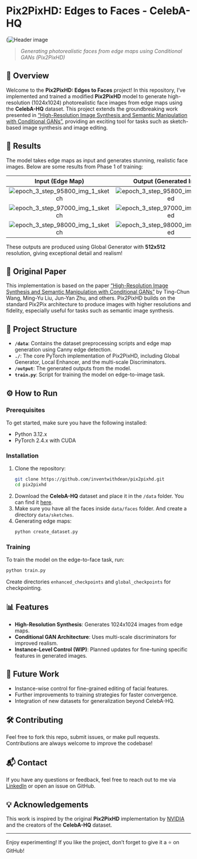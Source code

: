 # Pix2PixHD: Edges to Faces - CelebA-HQ

(![Header image](https://github.com/user-attachments/assets/e69ff018-13cc-4cc1-b2a9-4b07e0037632)  
> *Generating photorealistic faces from edge maps using Conditional GANs (Pix2PixHD)*

## 🌟 Overview
Welcome to the **Pix2PixHD: Edges to Faces** project! In this repository, I’ve implemented and trained a modified **Pix2PixHD** model to generate high-resolution (1024x1024) photorealistic face images from edge maps using the **CelebA-HQ** dataset. This project extends the groundbreaking work presented in [“High-Resolution Image Synthesis and Semantic Manipulation with Conditional GANs”](https://arxiv.org/abs/1711.11585), providing an exciting tool for tasks such as sketch-based image synthesis and image editing.

## 🚀 Results
The model takes edge maps as input and generates stunning, realistic face images. Below are some results from Phase 1 of training:

| Input (Edge Map) | Output (Generated Image) |
|:----------------:|:-----------------------:|
| ![epoch_3_step_95800_img_1_sketch](https://github.com/user-attachments/assets/076678db-3f47-4e2a-a194-756126ff2df8) | ![epoch_3_step_95800_img_1_generated](https://github.com/user-attachments/assets/035fbd57-36a8-493c-a667-52b83ef3c9f5) |
| ![epoch_3_step_97000_img_1_sketch](https://github.com/user-attachments/assets/89f19ea0-bfd9-4e58-b49d-2284c05e58fb) |  ![epoch_3_step_97000_img_1_generated](https://github.com/user-attachments/assets/c5e6d2e1-ff9b-461d-b275-56e08edbaaef) |
| ![epoch_3_step_98000_img_1_sketch](https://github.com/user-attachments/assets/a21e2777-9034-4588-a6a8-eb9b66a82e02) | ![epoch_3_step_98000_img_1_generated](https://github.com/user-attachments/assets/a7bbf40b-7f1f-4e70-9cb8-13bbcd886831) |




These outputs are produced using Global Generator with **512x512** resolution, giving exceptional detail and realism!

## 📄 Original Paper
This implementation is based on the paper [“High-Resolution Image Synthesis and Semantic Manipulation with Conditional GANs”](https://arxiv.org/abs/1711.11585) by Ting-Chun Wang, Ming-Yu Liu, Jun-Yan Zhu, and others. Pix2PixHD builds on the standard Pix2Pix architecture to produce images with higher resolutions and fidelity, especially useful for tasks such as semantic image synthesis.

## 📂 Project Structure
- **`/data`**: Contains the dataset preprocessing scripts and edge map generation using Canny edge detection.
- **`./`**: The core PyTorch implementation of Pix2PixHD, including Global Generator, Local Enhancer, and the multi-scale Discriminators.
- **`/output`**: The generated outputs from the model.
- **`train.py`**: Script for training the model on edge-to-image task.

## ⚙️ How to Run

### Prerequisites
To get started, make sure you have the following installed:
- Python 3.12.x
- PyTorch 2.4.x with CUDA

### Installation

1. Clone the repository:
    ```bash
    git clone https://github.com/inventwithdean/pix2pixhd.git
    cd pix2pixhd
    ```
2. Download the **CelebA-HQ** dataset and place it in the `/data` folder. You can find it [here](https://mmlab.ie.cuhk.edu.hk/projects/CelebA.html).
3. Make sure you have all the faces inside `data/faces` folder. And create a directory `data/sketches`.
4. Generating edge maps:
    ```bash
    python create_dataset.py
    ```

### Training

To train the model on the edge-to-face task, run:
```bash
python train.py
```
Create directories `enhanced_checkpoints` and `global_checkpoints` for checkpointing.

## 📊 Features
- **High-Resolution Synthesis**: Generates 1024x1024 images from edge maps.
- **Conditional GAN Architecture**: Uses multi-scale discriminators for improved realism.
- **Instance-Level Control (WIP)**: Planned updates for fine-tuning specific features in generated images.
  
## 📝 Future Work
- Instance-wise control for fine-grained editing of facial features.
- Further improvements to training strategies for faster convergence.
- Integration of new datasets for generalization beyond CelebA-HQ.

## 🛠️ Contributing
Feel free to fork this repo, submit issues, or make pull requests. Contributions are always welcome to improve the codebase!

## 📬 Contact
If you have any questions or feedback, feel free to reach out to me via [LinkedIn](https://www.linkedin.com/in/inventwithdean) or open an issue on GitHub.

## 💡 Acknowledgements
This work is inspired by the original **Pix2PixHD** implementation by [NVIDIA](https://github.com/NVIDIA/pix2pixHD) and the creators of the **CelebA-HQ** dataset.

---

Enjoy experimenting! If you like the project, don’t forget to give it a ⭐ on GitHub!
